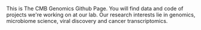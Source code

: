 This is The CMB Genomics Github Page. You will find data and code of projects we're working on at our lab. Our research interests lie in genomics, microbiome science, viral discovery and cancer transcriptomics.  
